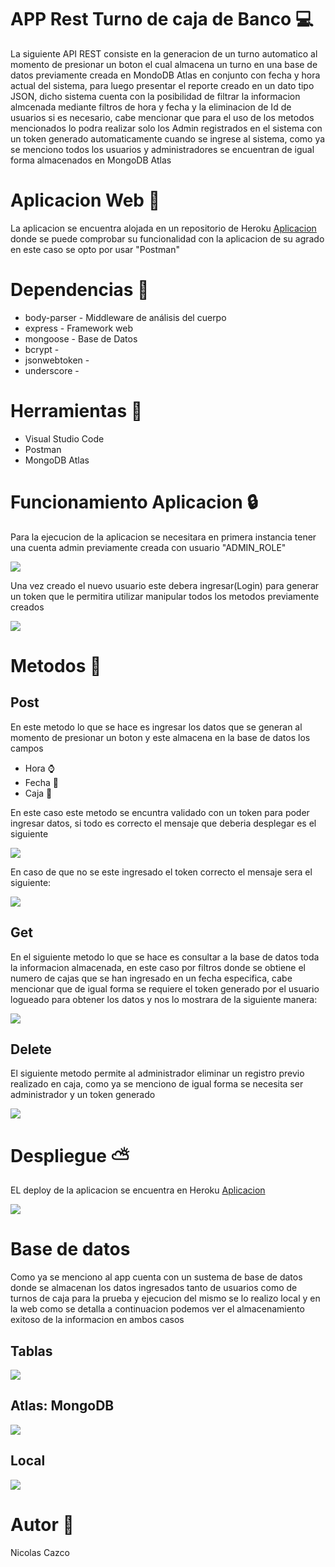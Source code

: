 # APP Rest Turno de caja de Banco :computer:
La siguiente API REST consiste en la generacion de un turno automatico al momento de presionar un
boton el cual almacena un turno en una base de datos previamente creada en MondoDB Atlas en conjunto con 
fecha y hora actual del sistema, para luego presentar el reporte creado en un dato tipo JSON, dicho
sistema cuenta con la posibilidad de filtrar la informacion almcenada mediante filtros de hora y fecha
y la eliminacion de Id de usuarios si es necesario, cabe mencionar que para el uso de los metodos mencionados
lo podra realizar solo los Admin registrados en el sistema con un token generado automaticamente cuando se ingrese al
sistema, como ya se menciono todos los usuarios y administradores se encuentran de igual forma almacenados en MongoDB Atlas

 
# Aplicacion Web :beginner:

La aplicacion se encuentra alojada en un repositorio de Heroku [Aplicacion](https://gentle-waters-83350.herokuapp.com/) donde se puede comprobar su funcionalidad con la aplicacion de su agrado en este caso se opto por usar "Postman"


# Dependencias :memo:


   * body-parser - Middleware de análisis del cuerpo
   * express - Framework web
   * mongoose - Base de Datos
   * bcrypt -
   * jsonwebtoken -
   * underscore -
   
# Herramientas :hammer:

   * Visual Studio Code 
   * Postman 
   * MongoDB Atlas 
   
# Funcionamiento Aplicacion :lock:

Para la ejecucion de la aplicacion se necesitara en primera instancia tener una cuenta admin previamente creada con usuario "ADMIN_ROLE" 

![](images/1.png)

Una vez creado el nuevo usuario este debera ingresar(Login) para generar un token que le permitira utilizar manipular todos los metodos previamente creados

![](images/2.png)

# Metodos :open_file_folder:
## Post

En este metodo lo que se hace es ingresar los datos que se generan al momento de presionar un boton y este almacena en la base de datos los campos
 * Hora :watch:
 * Fecha :date:
 * Caja :fax:
 
En este caso este metodo se encuntra validado con un token para poder ingresar datos, si todo es correcto el mensaje que deberia desplegar es el siguiente
 
![](images/3.png)

En caso de que no se este ingresado el token correcto el mensaje sera el siguiente:

![](images/4.png)

## Get

En el siguiente metodo lo que se hace es consultar a la base de datos toda la informacion almacenada, en este caso por filtros donde se obtiene el numero de cajas que se han ingresado en un fecha especifica, cabe mencionar que de igual forma se requiere el token generado por el usuario logueado para obtener los datos y nos lo mostrara de la siguiente manera:

![](images/5.png)

## Delete

El siguiente metodo permite al administrador eliminar un registro previo realizado en caja, como ya se menciono de igual forma se necesita ser administrador y un token generado 

![](images/6.png)


# Despliegue :partly_sunny:

EL deploy de la aplicacion se encuentra en Heroku [Aplicacion](https://gentle-waters-83350.herokuapp.com/)

![](images/7.png)

# Base de datos

Como ya se menciono al app cuenta con un sustema de base de datos donde se almacenan los datos ingresados tanto de usuarios como de turnos de caja para la prueba y ejecucion del mismo se lo realizo local y en la web como se detalla a continuacion podemos ver el almacenamiento exitoso de la informacion en ambos casos

## Tablas

![](images/8.png)

## Atlas: MongoDB

![](images/9.png)

## Local

![](images/10.png)

# Autor :man:

Nicolas Cazco
